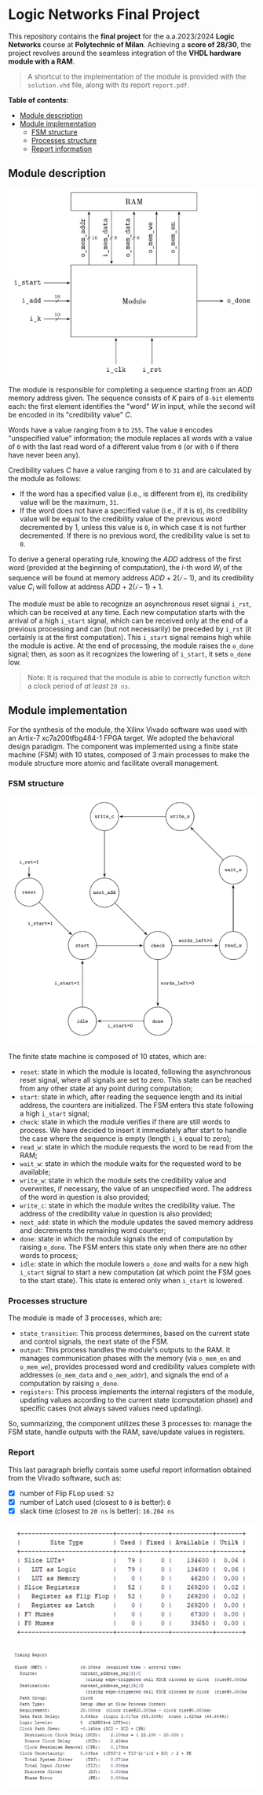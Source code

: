 # Logic Networks Final Project

This repository contains the **final project** for the a.a.2023/2024 **Logic Networks** course at **Polytechnic of Milan**. Achieving a **score of 28/30**, the project revolves around the seamless integration of the **VHDL hardware module with a RAM**.

> A shortcut to the implementation of the module is provided with the `solution.vhd` file, along with its report `report.pdf`.

**Table of contents**:
- [Module description](##module-description)
- [Module implementation](##module-implementation)
    - [FSM structure](###fsm-structure)
    - [Processes structure](###processes-structure)
    - [Report information](###report)
    

## Module description

![module](/docs/report/img/module.png)

The module is responsible for completing a sequence starting from an $ADD$ memory address given. The sequence consists of $K$ pairs of `8-bit` elements each: the first element identifies the "word" $W$ in input, while the second will be encoded in its "credibility value" $C$.

Words have a value ranging from `0` to `255`. The value `0` encodes "unspecified value" information; the module replaces all words with a value of `0` with the last read word of a different value from `0` (or with `0` if there have never been any).

Credibility values $C$ have a value ranging from `0` to `31` and are calculated by the module as follows:
- If the word has a specified value (i.e., is different from `0`), its credibility value will be the maximum, `31`.
- If the word does not have a specified value (i.e., if it is `0`), its credibility value will be equal to the credibility value of the previous word decremented by 1, unless this value is `0`, in which case it is not further decremented. If there is no previous word, the credibility value is set to `0`.

To derive a general operating rule, knowing the $ADD$ address of the first word (provided at the beginning of computation), the $i$-th word $W_i$ of the sequence will be found at memory address $ADD + 2(𝑖 − 1)$, and its credibility value $C_i$ will follow at address $ADD + 2(𝑖 − 1) + 1$.

The module must be able to recognize an asynchronous reset signal `i_rst`, which can be received at any time. Each new computation starts with the arrival of a high `i_start` signal, which can be received only at the end of a previous processing and can (but not necessarily) be preceded by `i_rst` (it certainly is at the first computation). This `i_start` signal remains high while the module is active. At the end of processing, the module raises the `o_done` signal; then, as soon as it recognizes the lowering of `i_start`, it sets `o_done` low.

> Note: It is required that the module is able to correctly function witch a clock period of _at least_ `20 ns`.

## Module implementation

For the synthesis of the module, the Xilinx Vivado software was used with an Artix-7 xc7a200tfbg484-1 FPGA target. We adopted the behavioral design paradigm. The component was implemented using a finite state machine (FSM) with 10 states, composed of 3 main processes to make the module structure more atomic and facilitate overall management.

### FSM structure

![fsm](/docs/report/img/fsm.png)

The finite state machine is composed of 10 states, which are:
- `reset`: state in which the module is located, following the asynchronous reset signal, where all signals are set to zero. This state can be reached from any other state at any point during computation;
- `start`: state in which, after reading the sequence length and its initial address, the counters are initialized. The FSM enters this state following a high `i_start` signal;
- `check`: state in which the module verifies if there are still words to process. We have decided to insert it immediately after start to handle the case where the sequence is empty (length `i_k` equal to zero);
- `read_w`: state in which the module requests the word to be read from the RAM;
- `wait_w`: state in which the module waits for the requested word to be available;
- `write_w`: state in which the module sets the credibility value and overwrites, if necessary, the value of an unspecified word. The address of the word in question is also provided;
- `write_c`: state in which the module writes the credibility value. The address of the credibility value in question is also provided;
- `next_add`: state in which the module updates the saved memory address and decrements the remaining word counter;
- `done`: state in which the module signals the end of computation by raising `o_done`. The FSM enters this state only when there are no other words to process;
- `idle`: state in which the module lowers `o_done` and waits for a new high `i_start` signal to start a new computation (at which point the FSM goes to the start state). This state is entered only when `i_start` is lowered.

### Processes structure

The module is made of 3 processes, which are:
- `state_transition`: This process determines, based on the current state and control signals, the next state of the FSM.
- `output`: This process handles the module's outputs to the RAM. It manages communication phases with the memory (via `o_mem_en` and `o_mem_we`), provides processed word and credibility values complete with addresses (`o_mem_data` and `o_mem_addr`), and signals the end of a computation by raising `o_done`.
- `registers`: This process implements the internal registers of the module, updating values according to the current state (computation phase) and specific cases (not always saved values need updating).

So, summarizing, the component utilizes these 3 processes to: manage the FSM state, handle outputs with the RAM, save/update values in registers.

### Report
This last paragraph briefly contais some useful report information obtained from the Vivado software, such as:
- [x] number of Flip FLop used: `52`
- [x] number of Latch used (closest to `0` is better): `0`
- [x] slack time (closest to `20 ns` is better): `16.204 ns` 

![report_components](/docs/report/img/report_components.png)
![report_timing](/docs/report/img/report_timing.png)